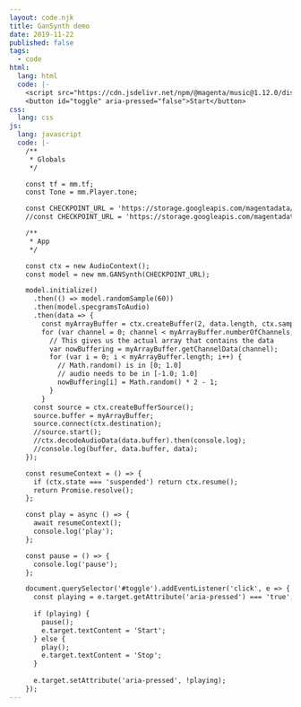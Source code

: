 ```yaml
---
layout: code.njk
title: GanSynth demo
date: 2019-11-22
published: false
tags:
  - code
html:
  lang: html
  code: |-
    <script src="https://cdn.jsdelivr.net/npm/@magenta/music@1.12.0/dist/magentamusic.min.js"></script>
    <button id="toggle" aria-pressed="false">Start</button>
css:
  lang: css
js:
  lang: javascript
  code: |-
    /**
     * Globals
     */

    const tf = mm.tf;
    const Tone = mm.Player.tone;

    const CHECKPOINT_URL = 'https://storage.googleapis.com/magentadata/js/checkpoints/gansynth/acoustic_only';
    //const CHECKPOINT_URL = 'https://storage.googleapis.com/magentadata/js/checkpoints/gansynth/all_instruments';

    /**
     * App
     */

    const ctx = new AudioContext();
    const model = new mm.GANSynth(CHECKPOINT_URL);

    model.initialize()
      .then(() => model.randomSample(60))
      .then(model.specgramsToAudio)
      .then(data => {
        const myArrayBuffer = ctx.createBuffer(2, data.length, ctx.sampleRate);
        for (var channel = 0; channel < myArrayBuffer.numberOfChannels; channel++) {
          // This gives us the actual array that contains the data
          var nowBuffering = myArrayBuffer.getChannelData(channel);
          for (var i = 0; i < myArrayBuffer.length; i++) {
            // Math.random() is in [0; 1.0]
            // audio needs to be in [-1.0; 1.0]
            nowBuffering[i] = Math.random() * 2 - 1;
          }
        }
      const source = ctx.createBufferSource();
      source.buffer = myArrayBuffer;
      source.connect(ctx.destination);
      //source.start();
      //ctx.decodeAudioData(data.buffer).then(console.log);
      //console.log(buffer, data.buffer, data);
    });

    const resumeContext = () => {
      if (ctx.state === 'suspended') return ctx.resume();
      return Promise.resolve();
    };

    const play = async () => {
      await resumeContext();
      console.log('play');
    };

    const pause = () => {
      console.log('pause');
    };

    document.querySelector('#toggle').addEventListener('click', e => {
      const playing = e.target.getAttribute('aria-pressed') === 'true';
      
      if (playing) {
        pause();
        e.target.textContent = 'Start';
      } else {
        play();
        e.target.textContent = 'Stop';
      }
      
      e.target.setAttribute('aria-pressed', !playing);
    });
---
```

